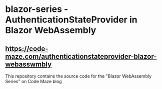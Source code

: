 # blazor-series - AuthenticationStateProvider in Blazor WebAssembly
## https://code-maze.com/authenticationstateprovider-blazor-webasswmbly
This repository contains the source code for the "Blazor WebAssembly Series" on Code Maze blog
